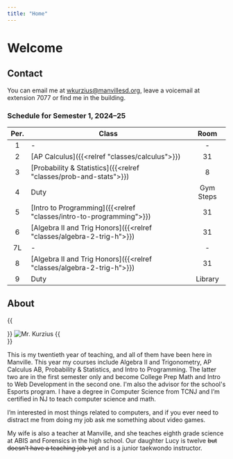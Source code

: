 ```yaml
---
title: "Home"
---
```


# Welcome

## Contact

You can email me at wkurzius@manvillesd.org, leave a voicemail at extension 7077 or find me in the building.

### Schedule for Semester 1, 2024–25

| Per. | Class                                                                 |   Room    |
| :--: | --------------------------------------------------------------------- | :-------: |
|  1   | -                                                                     |     -     |
|  2   | [AP Calculus]({{<relref "classes/calculus">}})                        |    31     |
|  3   | [Probability & Statistics]({{<relref "classes/prob-and-stats">}})                                              |     8     |
|  4   | Duty                                                                  | Gym Steps |
|  5   | [Intro to Programming]({{<relref "classes/intro-to-programming">}})   |    31     |
|  6   | [Algebra II and Trig Honors]({{<relref "classes/algebra-2-trig-h">}}) |    31     |
|  7L  | -                                                                     |     -     |
|  8   | [Algebra II and Trig Honors]({{<relref "classes/algebra-2-trig-h">}}) |    31     |
|  9   | Duty                                                                  |  Library  |

## About

{{<div avatar>}}
![Mr. Kurzius](images/avatar.jpg)
{{</div>}}

This is my twentieth year of teaching, and all of them have been here in Manville. This year my courses include Algebra II and Trigonometry, AP Calculus AB, Probability & Statistics, and Intro to Programming. The latter two are in the first semester only and become College Prep Math and Intro to Web Development in the second one. I'm also the advisor for the school's Esports program. I have a degree in Computer Science from TCNJ and I’m certified in NJ to teach computer science and math.

I’m interested in most things related to computers, and if you ever need to distract me from doing my job ask me something about video games.

My wife is also a teacher at Manville, and she teaches eighth grade science at ABIS and Forensics in the high school. Our daughter Lucy is twelve ~~but doesn’t have a teaching job yet~~ and is a junior taekwondo instructor.
